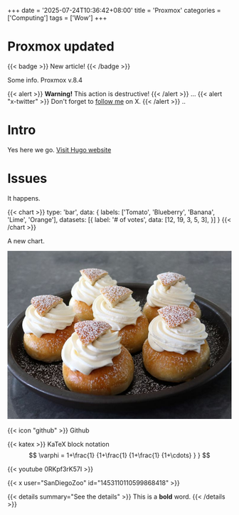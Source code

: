 +++
date = '2025-07-24T10:36:42+08:00'
title = 'Proxmox'
categories = ['Computing']
tags = ['Wow']
+++
# Proxmox updated

{{< badge >}}
New article!
{{< /badge >}}

Some info.
Proxmox v.8.4

{{< alert >}}
**Warning!** This action is destructive!
{{< /alert >}}
... 
{{< alert "x-twitter" >}}
Don't forget to [follow me](https://x.com/jpanther) on X.
{{< /alert >}}
..
# Intro

Yes here we go.
[Visit Hugo website](https://gohugo.io)

# Issues

It happens.

{{< chart >}}
type: 'bar',
data: {
  labels: ['Tomato', 'Blueberry', 'Banana', 'Lime', 'Orange'],
  datasets: [{
    label: '# of votes',
    data: [12, 19, 3, 5, 3],
  }]
}
{{< /chart >}}

A new chart.

![Alt text](semla.jpg "Image caption")

{{< icon "github" >}} Github

{{< katex >}}
KaTeX block notation
$$
 \varphi = 1+\frac{1} {1+\frac{1} {1+\frac{1} {1+\cdots} } }
$$

{{< youtube 0RKpf3rK57I >}}

{{< x user="SanDiegoZoo" id="1453110110599868418" >}}

{{< details summary="See the details" >}}
This is a **bold** word.
{{< /details >}}

